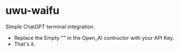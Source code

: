 # uwu-waifu
Simple ChatGPT terminal integration. 

- Replace the Empty "" in the Open_AI contructor with your API Key.
- That's it. 
